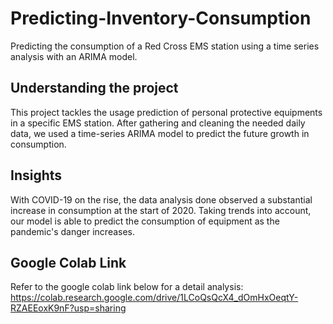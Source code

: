 # Predicting-Inventory-Consumption
Predicting the consumption of a Red Cross EMS station using a time series analysis with an ARIMA model.

## Understanding the project
This project tackles the usage prediction of personal protective equipments in a specific EMS station. After gathering and cleaning the needed daily data, we used a time-series ARIMA model to predict the future growth in consumption.

## Insights
With COVID-19 on the rise, the data analysis done observed a substantial increase in consumption at the start of 2020. Taking trends into account, our model is able to predict the consumption of equipment as the pandemic's danger increases.

## Google Colab Link
Refer to the google colab link below for a detail analysis:
https://colab.research.google.com/drive/1LCoQsQcX4_dOmHxOeqtY-RZAEEoxK9nF?usp=sharing
